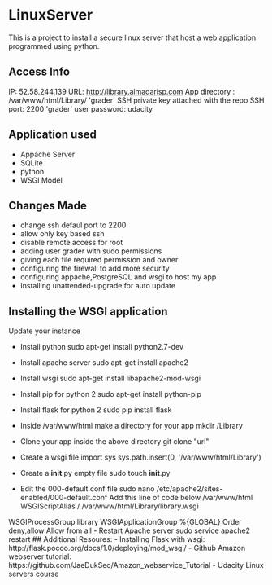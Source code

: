 # LinuxServer
This is a project to install a secure linux server that
host a web application programmed using python.
## Access Info
IP: 52.58.244.139
URL: http://library.almadarisp.com
App directory : /var/www/html/Library/ 
'grader' SSH private key attached with the repo
SSH port: 2200 
'grader' user password: udacity
## Application used
- Appache Server
- SQLite 
- python
- WSGI Model
## Changes Made
- change ssh defaul port to 2200
- allow only key based ssh
- disable remote access for root
- adding user grader with sudo permissions
- giving each file required permission and owner
- configuring the firewall to add more security
- configuring appache,PostgreSQL and wsgi to host my app
- Installing unattended-upgrade for auto update
## Installing the WSGI application
Update your instance

- Install python 
sudo apt-get install python2.7-dev

- Install apache server
sudo apt-get install apache2
- Install wsgi
sudo apt-get install libapache2-mod-wsgi
- Install pip for python 2
sudo apt-get install python-pip
- Install flask for python 2
sudo pip install flask
- Inside /var/www/html make a directory for your app
mkdir /Library
- Clone your app inside the above directory
git clone "url"
- Create a wsgi file
import sys
sys.path.insert(0, '/var/www/html/Library')
- Create a __init__.py empty file
sudo touch __init__.py
- Edit the 000-default.conf file 
sudo nano /etc/apache2/sites-enabled/000-default.conf
Add this line of code below /var/www/html 
WSGIScriptAlias / /var/www/html/Library/library.wsgi
<Directory library>
    WSGIProcessGroup library
    WSGIApplicationGroup %{GLOBAL}
    Order deny,allow
    Allow from all
</Directory>
- Restart Apache server
sudo service apache2 restart
## Additional Resoures:
- Installing Flask with wsgi:
http://flask.pocoo.org/docs/1.0/deploying/mod_wsgi/
- Github Amazon webserver tutorial:
https://github.com/JaeDukSeo/Amazon_webservice_Tutorial
- Udacity Linux servers course
